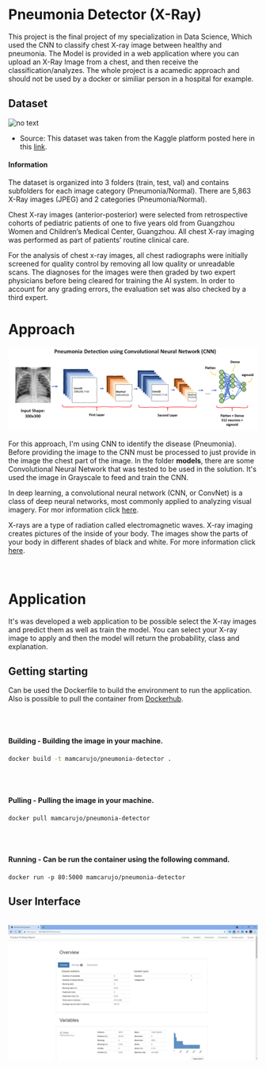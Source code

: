 # Pneumonia Detector (X-Ray)
This project is the final project of my specialization in Data Science, Which used the CNN to classify chest X-ray image between healthy and pneumonia. The Model is provided in a web application where you can upload an X-Ray Image from a chest, and then receive the classification/analyzes. The whole project is a acamedic approach and should not be used by a docker or similiar person in a hospital for example.
  

## Dataset
![no text](https://i.imgur.com/jZqpV51.png)

 - Source: This dataset was taken from the Kaggle platform posted here in this [link](https://www.kaggle.com/paultimothymooney/chest-xray-pneumonia).

#### Information
The dataset is organized into 3 folders (train, test, val) and contains subfolders for each image category (Pneumonia/Normal). There are 5,863 X-Ray images (JPEG) and 2 categories (Pneumonia/Normal).

Chest X-ray images (anterior-posterior) were selected from retrospective cohorts of pediatric patients of one to five years old from Guangzhou Women and Children’s Medical Center, Guangzhou. All chest X-ray imaging was performed as part of patients’ routine clinical care.

For the analysis of chest x-ray images, all chest radiographs were initially screened for quality control by removing all low quality or unreadable scans. The diagnoses for the images were then graded by two expert physicians before being cleared for training the AI system. In order to account for any grading errors, the evaluation set was also checked by a third expert.


# Approach

![Optional Text](./images/xray_cnn.png)

For this approach, I'm using CNN to identify the disease (Pneumonia). Before providing the image to the CNN must be processed to just provide in the image the chest part of the image. In the folder **models**, there are some Convolutional Neural Network that was tested to be used in the solution. It's used the image in Grayscale to feed and train the CNN.


In deep learning, a convolutional neural network (CNN, or ConvNet) is a class of deep neural networks, most commonly applied to analyzing visual imagery. For mor information click [here](https://en.wikipedia.org/wiki/Convolutional_neural_network).


X-rays are a type of radiation called electromagnetic waves. X-ray imaging creates pictures of the inside of your body. The images show the parts of your body in different shades of black and white. For more information click [here](https://en.wikipedia.org/wiki/X-ray).
<br /><br /><br />

# Application
It's was developed a web application to be possible select the X-ray images and predict them as well as train the model. You can select your X-ray image to apply and then the model will return the probability, class and explanation.
<br />

## Getting starting 

Can be used the Dockerfile to build the environment to run the application. Also is possible to pull the container from [Dockerhub](https://hub.docker.com/r/mamcarujo/pneumonia-detector).

<br /><br />

#### Building - Building the image in your machine.
```bash
docker build -t mamcarujo/pneumonia-detector .
```

<br /><br />

#### Pulling - Pulling the image in your machine.
```
docker pull mamcarujo/pneumonia-detector
```

<br /><br />

#### Running - Can be run the container using the following command.
```
docker run -p 80:5000 mamcarujo/pneumonia-detector
```


## User Interface
<br />
<img src="./images/screens.gif">
<br />
